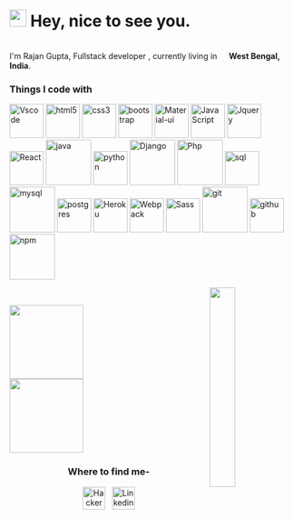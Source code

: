 
<h1><img src="https://emojis.slackmojis.com/emojis/images/1531849430/4246/blob-sunglasses.gif?1531849430" width="30"/> Hey, nice to see you.</h1>


<p></br> I'm Rajan Gupta, Fullstack developer , currently living in <img src="https://image.flaticon.com/icons/png/128/321/321238.png" width="13"/> <b>West Bengal, India</b>. 

</p>
<h3>Things I code with</h3>
<p>
    <img alt="Vscode" src="https://media.giphy.com/media/IdyAQJVN2kVPNUrojM/giphy.gif" width="60px" />
   <img alt="html5" src="https://media.giphy.com/media/XAxylRMCdpbEWUAvr8/giphy.gif" width="60px" />
  <img alt="css3" src="https://media.giphy.com/media/fsEaZldNC8A1PJ3mwp/giphy.gif" width="60px" />
  <img alt="bootstrap" src="https://media.giphy.com/media/Sr8xDpMwVKOHUWDVRD/giphy.gif" width="60px" />
  <img alt="Material-ui" src="https://material-ui.com/static/logo.png" width="60px" /> 
  <img alt="JavaScript" src="https://media.giphy.com/media/ln7z2eWriiQAllfVcn/giphy.gif" width="60px" /> 
  <img alt="Jquery" src="https://generic-ui.com/assets/images/platform-logos/jquery.logo.jpg" width="60px" /> 
  <img alt="React" src="https://media.giphy.com/media/eNAsjO55tPbgaor7ma/giphy.gif" width="60px" />
  <img alt="java" src="https://logos-download.com/wp-content/uploads/2016/10/Java_logo_icon.png" width="80px" />
  <img alt="python" src="https://media.giphy.com/media/LMt9638dO8dftAjtco/giphy.gif" width="60px" />
  <img alt="Django" src="https://logos-download.com/wp-content/uploads/2019/06/Django_Logo.png" width="80px" />
    <img alt="Php" src="https://media.giphy.com/media/JqDcpPX8vWahUny0pE/giphy.gif" width="80px" />
  <img alt="sql" src="https://upload.wikimedia.org/wikipedia/commons/thumb/9/97/Sqlite-square-icon.svg/256px-Sqlite-square-icon.svg.png" width="60px" />
  <img alt="mysql" src="https://download.logo.wine/logo/MySQL/MySQL-Logo.wine.png" width="80px" />
  <img alt="postgres" src="https://cdn.iconscout.com/icon/free/png-256/postgresql-11-1175122.png" width="60px" />
  <img alt="Heroku" src="https://cdn.iconscout.com/icon/free/png-512/heroku-5-569467.png" width="60px" />
  <img alt="Webpack" src="https://webpack.js.org/dcd5e077cf9f54ebe52d4f7ebe8c3080.png" width="60px" />
  <img alt="Sass" src="https://sass-lang.com/assets/img/styleguide/seal-color-aef0354c.png" width="60px"/>
  <img alt="git" src="https://media.giphy.com/media/kH6CqYiquZawmU1HI6/giphy.gif" width="80px" />
  <img alt="github" src="https://media.giphy.com/media/du3J3cXyzhj75IOgvA/giphy.gif" width="60px" />
  <img alt="npm" src="https://upload.wikimedia.org/wikipedia/commons/thumb/d/db/Npm-logo.svg/800px-Npm-logo.svg.png" width="80px" />
</p>
<img src="https://media.giphy.com/media/USV0ym3bVWQJJmNu3N/giphy.gif"  align="right" width="30%" />&nbsp;&nbsp;&nbsp;&nbsp;&nbsp;&nbsp;
<p>
<img height='130px' src="https://github-readme-stats.vercel.app/api?username=Rajangupta09&show_icons=true&theme=tokyonight&count_private=true&include_all_commits=true&" /><br /> <img height='130px' src="https://github-readme-stats.vercel.app/api/top-langs/?username=Rajangupta09&hide_title=true&layout=compact&bg_color=0,0,0,0&theme=graywhite&hide=html,css&langs_count=6&count_private=true" />
</p>

<h3 align="center">Where to find me-</h3>
<p align="center"><a href="https://www.hackerrank.com/rjnkumar05"  target="_blank"><img alt="HackerRank" src="https://pbs.twimg.com/profile_images/1281089565306978306/lY9LTGve_400x400.jpg" width="40px" /></a>&nbsp;&nbsp; 
<a href="https://www.linkedin.com/in/rajangupta09" target="_blank"><img alt="Linkedin" src="https://cdn.jsdelivr.net/npm/simple-icons@v3/icons/linkedin.svg" width="40px" /></a> 
  
</p>



